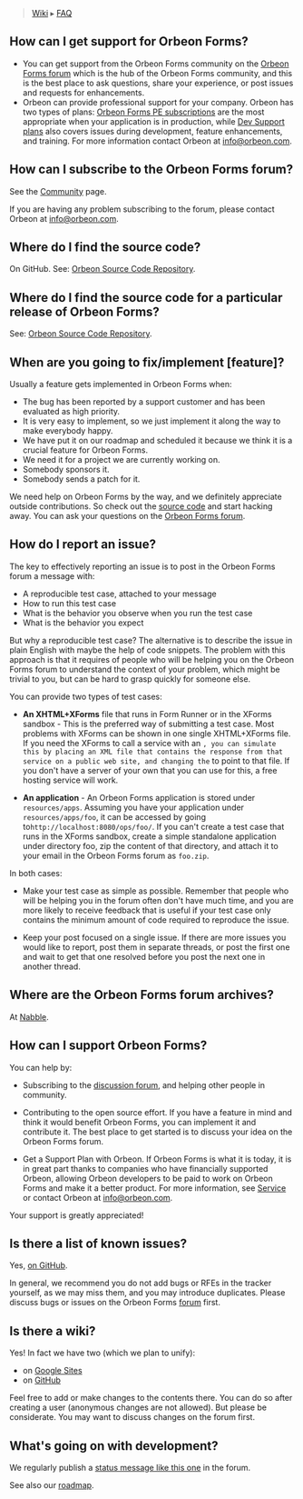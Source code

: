 > [Wiki](Home) ▸ [FAQ](./FAQ)

## How can I get support for Orbeon Forms?

- You can get support from the Orbeon Forms community on the [Orbeon Forms forum][1] which is the hub of the Orbeon Forms community, and this is the best place to ask questions, share your experience, or post issues and requests for enhancements.
- Orbeon can provide professional support for your company. Orbeon has two types of plans: [Orbeon Forms PE subscriptions][2] are the most appropriate when your application is in production, while [Dev Support plans][3] also covers issues during development, feature enhancements, and training. For more information contact Orbeon at [info@orbeon.com][4].

## How can I subscribe to the Orbeon Forms forum?

See the [Community][5] page.

If you are having any problem subscribing to the forum, please contact Orbeon at [info@orbeon.com][4].

## Where do I find the source code?

On GitHub. See: [Orbeon Source Code Repository](http://wiki.orbeon.com/forms/doc/contributor-guide/development-environment/orbeon-source-code-repository).

## Where do I find the source code for a particular release of Orbeon Forms?

See: [Orbeon Source Code Repository](http://wiki.orbeon.com/forms/doc/contributor-guide/development-environment/orbeon-source-code-repository).

## When are you going to fix/implement [feature]?

Usually a feature gets implemented in Orbeon Forms when:

- The bug has been reported by a support customer and has been evaluated as high priority.
- It is very easy to implement, so we just implement it along the way to make everybody happy.
- We have put it on our roadmap and scheduled it because we think it is a crucial feature for Orbeon Forms. 
- We need it for a project we are currently working on.
- Somebody sponsors it.
- Somebody sends a patch for it.

We need help on Orbeon Forms by the way, and we definitely appreciate outside contributions. So check out the [source code][6] and start hacking away. You can ask your questions on the [Orbeon Forms forum][1].

## How do I report an issue?

The key to effectively reporting an issue is to post in the Orbeon Forms forum a message with:

- A reproducible test case, attached to your message
- How to run this test case
- What is the behavior you observe when you run the test case
- What is the behavior you expect

But why a reproducible test case? The alternative is to describe the issue in plain English with maybe the help of code snippets. The problem with this approach is that it requires of people who will be helping you on the Orbeon Forms forum to understand the context of your problem, which might be trivial to you, but can be hard to grasp quickly for someone else.

You can provide two types of test cases:

- __An XHTML+XForms__ file that runs in Form Runner or in the XForms sandbox - This is the preferred way of submitting a test case. Most problems with XForms can be shown in one single XHTML+XForms file. If you need the XForms to call a service with an ``, you can simulate this by placing an XML file that contains the response from that service on a public web site, and changing the`` to point to that file. If you don't have a server of your own that you can use for this, a free hosting service will work.

- __An application__ - An Orbeon Forms application is stored under `resources/apps`. Assuming you have your application under `resources/apps/foo`, it can be accessed by going to`http://localhost:8080/ops/foo/`. If you can't create a test case that runs in the XForms sandbox, create a simple standalone application under directory foo, zip the content of that directory, and attach it to your email in the Orbeon Forms forum as `foo.zip`.

In both cases:

- Make your test case as simple as possible. Remember that people who will be helping you in the forum often don't have much time, and you are more likely to receive feedback that is useful if your test case only contains the minimum amount of code required to reproduce the issue.

- Keep your post focused on a single issue. If there are more issues you would like to report, post them in separate threads, or post the first one and wait to get that one resolved before you post the next one in another thread.

## Where are the Orbeon Forms forum archives?

At [Nabble](http://discuss.orbeon.com/).

## How can I support Orbeon Forms?

You can help by:

- Subscribing to the [discussion forum][1], and helping other people in community.

- Contributing to the open source effort. If you have a feature in mind and think it would benefit Orbeon Forms, you can implement it and contribute it. The best place to get started is to discuss your idea on the Orbeon Forms forum.

- Get a Support Plan with Orbeon. If Orbeon Forms is what it is today, it is in great part thanks to companies who have financially supported Orbeon, allowing Orbeon developers to be paid to work on Orbeon Forms and make it a better product. For more information, see [Service][3] or contact Orbeon at [info@orbeon.com][4].

Your support is greatly appreciated!

## Is there a list of known issues?

Yes, [on GitHub][7].

In general, we recommend you do not add bugs or RFEs in the tracker yourself, as we may miss them, and you may introduce duplicates. Please discuss bugs or issues on the Orbeon Forms [forum][1] first.

## Is there a wiki?

Yes! In fact we have two (which we plan to unify):

- on [Google Sites](http://wiki.orbeon.com/forms/)
- on [GitHub](https://github.com/orbeon/orbeon-forms/wiki)

Feel free to add or make changes to the contents there. You can do so after creating a user (anonymous changes are not allowed). But please be considerate. You may want to discuss changes on the forum first.

## What's going on with development?

We regularly publish a [status message like this one](http://discuss.orbeon.com/Activity-in-Orbeon-land-td4658518.html) in the forum.

See also our [roadmap](https://github.com/orbeon/orbeon-forms/wiki/Orbeon-Forms-Roadmap).

[1]: http://discuss.orbeon.com/
[2]: http://www.orbeon.com/pricing
[3]: http://www.orbeon.com/services
[4]: mailto:info%40orbeon.com
[5]: http://www.orbeon.com/community
[6]: http://wiki.orbeon.com/forms/orbeon-forms-faq/faq-orbeon-forms-support#source-code
[7]: https://github.com/orbeon/orbeon-forms/issues
